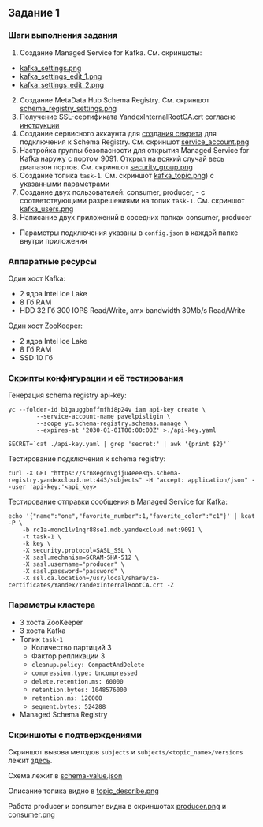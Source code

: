 ## Задание 1

### Шаги выполнения задания

1. Создание Managed Service for Kafka. См. скриншоты:
- [kafka_settings.png](https://github.com/Niiest/sprint-5-exam/blob/master/task-1/screenshots/kafka_settings.png)
- [kafka_settings_edit_1.png](https://github.com/Niiest/sprint-5-exam/blob/master/task-1/screenshots/kafka_settings_edit_1.png)
- [kafka_settings_edit_2.png](https://github.com/Niiest/sprint-5-exam/blob/master/task-1/screenshots/kafka_settings_edit_2.png)
2. Создание MetaData Hub Schema Registry. См. скриншот [schema_registry_settings.png](https://github.com/Niiest/sprint-5-exam/blob/master/task-1/screenshots/schema_registry_settings.png)
3. Получение SSL-сертификата YandexInternalRootCA.crt согласно [инструкции](https://yandex.cloud/ru/docs/managed-kafka/operations/connect/clients)
4. Создание сервисного аккаунта для [создания секрета](https://yandex.cloud/ru/docs/metadata-hub/operations/connect-to-namespace) для подключения к Schema Registry. См. скриншот [service_account.png](https://github.com/Niiest/sprint-5-exam/blob/master/task-1/screenshots/service_account.png)
5. Настройка группы безопасности для открытия Managed Service for Kafka наружу с портом 9091. Открыл на всякий случай весь диапазон портов. См. скриншот [security_group.png](https://github.com/Niiest/sprint-5-exam/blob/master/task-1/screenshots/security_group.png)
6. Создание топика `task-1`. См. скриншот [kafka_topic.png](https://github.com/Niiest/sprint-5-exam/blob/master/task-1/screenshots/kafka_topic.png)) с указанными параметрами
7. Создание двух пользователей: consumer, producer, - с соответствующими разрешениями на топик `task-1`. См. скриншот [kafka_users.png](https://github.com/Niiest/sprint-5-exam/blob/master/task-1/screenshots/kafka_users.png)
8. Написание двух приложений в соседних папках consumer, producer
- Параметры подключения указаны в `config.json` в каждой папке внутри приложения

### Аппаратные ресурсы

Один хост Kafka:
- 2 ядра Intel Ice Lake
- 8 Гб RAM
- HDD 32 Гб 300 IOPS Read/Write, amx bandwidth 30Mb/s Read/Write

Один хост ZooKeeper:
- 2 ядра Intel Ice Lake
- 8 Гб RAM
- SSD 10 Гб

### Скрипты конфигурации и её тестирования

Генерация schema registry api-key:
```
yc --folder-id b1gauggbnffmfhi8p24v iam api-key create \
        --service-account-name pavelpisligin \
        --scope yc.schema-registry.schemas.manage \
        --expires-at '2030-01-01T00:00:00Z' >./api-key.yaml

SECRET=`cat ./api-key.yaml | grep 'secret:' | awk '{print $2}'`
```

Тестирование подключения к schema registry:
```
curl -X GET "https://srn8egdnvgiju4eee8q5.schema-registry.yandexcloud.net:443/subjects" -H "accept: application/json" --user 'api-key:'<api_key>
```

Тестирование отправки сообщения в Managed Service for Kafka:
```
echo '{"name":"one","favorite_number":1,"favorite_color":"c1"}' | kcat -P \
    -b rc1a-monc1lv1nqr88se1.mdb.yandexcloud.net:9091 \
    -t task-1 \
    -k key \
    -X security.protocol=SASL_SSL \
    -X sasl.mechanism=SCRAM-SHA-512 \
    -X sasl.username="producer" \
    -X sasl.password="password" \
    -X ssl.ca.location=/usr/local/share/ca-certificates/Yandex/YandexInternalRootCA.crt -Z
```

### Параметры кластера

- 3 хоста ZooKeeper
- 3 хоста Kafka
- Топик `task-1`
    - Количество партиций 3
    - Фактор репликации 3
    - `cleanup.policy: CompactAndDelete`
    - `compression.type: Uncompressed`
    - `delete.retention.ms: 60000`
    - `retention.bytes: 1048576000`
    - `retention.ms: 120000`
    - `segment.bytes: 524288`
- Managed Schema Registry

### Скриншоты с подтверждениями

Скриншот вызова методов `subjects` и `subjects/<topic_name>/versions` лежит [здесь](https://github.com/Niiest/sprint-5-exam/blob/master/task-1/screenshots/schema_registry_subjects_versions.png).

Схема лежит в [schema-value.json](https://github.com/Niiest/sprint-5-exam/blob/master/task-1/schema-value.json)

Описание топика видно в [topic_describe.png](https://github.com/Niiest/sprint-5-exam/blob/master/task-1/screenshots/topic_describe.png)

Работа producer и consumer видна в скриншотах [producer.png](https://github.com/Niiest/sprint-5-exam/blob/master/task-1/screenshots/producer.png) и [consumer.png](https://github.com/Niiest/sprint-5-exam/blob/master/task-1/screenshots/consumer.png)
